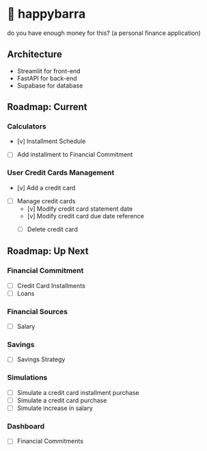 # 🐹 happybarra
do you have enough money for this? (a personal finance application)

## Architecture
- Streamlit for front-end
- FastAPI for back-end
- Supabase for database

## Roadmap: Current
### Calculators
- [v] Installment Schedule
- [ ] Add installment to Financial Commitment
 
### User Credit Cards Management
- [v] Add a credit card
- [ ] Manage credit cards
    - [v] Modify credit card statement date
    - [v] Modify credit card due date reference
    - [ ] Delete credit card


## Roadmap: Up Next

### Financial Commitment
- [ ] Credit Card Installments
- [ ] Loans

### Financial Sources
- [ ] Salary

### Savings
- [ ] Savings Strategy

### Simulations
- [ ] Simulate a credit card installment purchase
- [ ] Simulate a credit card purchase
- [ ] Simulate increase in salary

### Dashboard
- [ ] Financial Commitments


